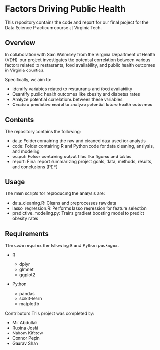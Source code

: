 # Factors Driving Public Health
This repository contains the code and report for our final project for the Data Science Practicum course at Virginia Tech.

## Overview
In collaboration with Sam Walmsley from the Virginia Department of Health (VDH), our project investigates the potential correlation between various factors related to restaurants, food availability, and public health outcomes in Virginia counties.

Specifically, we aim to:

* Identify variables related to restaurants and food availability
* Quantify public health outcomes like obesity and diabetes rates
* Analyze potential correlations between these variables
* Create a predictive model to analyze potential future health outcomes

## Contents
The repository contains the following:

* data: Folder containing the raw and cleaned data used for analysis
* code: Folder containing R and Python code for data cleaning, analysis, and modeling
* output: Folder containing output files like figures and tables
* report: Final report summarizing project goals, data, methods, results, and conclusions (PDF)
## Usage
The main scripts for reproducing the analysis are:

* data_cleaning.R: Cleans and preprocesses raw data
* lasso_regression.R: Performs lasso regression for feature selection
* predictive_modeling.py: Trains gradient boosting model to predict obesity rates
## Requirements
The code requires the following R and Python packages:

* R
  - dplyr
  - glmnet
  - ggplot2
   
* Python
  - pandas
  - scikit-learn
  - matplotlib

Contributors
This project was completed by:

* Mir Abdullah
* Rubina Joshi
* Nahom Kifetew
* Connor Pepin
* Gaurav Shah

